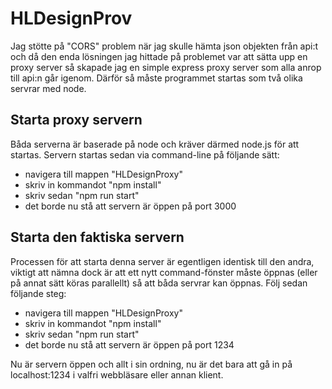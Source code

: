 # HLDesignProv

Jag stötte på "CORS" problem när jag skulle hämta json objekten från api:t och då den enda lösningen jag hittade på problemet var att sätta upp en proxy server så skapade jag en simple express proxy server som alla anrop till api:n går igenom. Därför så måste programmet startas som två olika servrar med node. 

## Starta proxy servern
Båda serverna är baserade på node och kräver därmed node.js för att startas. Servern startas sedan via command-line på följande sätt: 
- navigera till mappen "HLDesignProxy" 
- skriv in kommandot "npm install"
- skriv sedan "npm run start" 
- det borde nu stå att servern är öppen på port 3000

## Starta den faktiska servern
Processen för att starta denna server är egentligen identisk till den andra, viktigt att nämna dock är att ett nytt command-fönster måste öppnas (eller på annat sätt köras parallellt) så att båda servrar kan öppnas. Följ sedan följande steg: 
- navigera till mappen "HLDesignProxy" 
- skriv in kommandot "npm install"
- skriv sedan "npm run start" 
- det borde nu stå att servern är öppen på port 1234

Nu är servern öppen och allt i sin ordning, nu är det bara att gå in på localhost:1234 i valfri webbläsare eller annan klient. 
